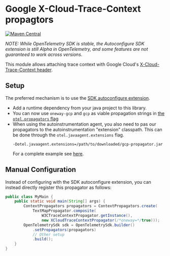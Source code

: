# Google X-Cloud-Trace-Context propagtors

[![Maven Central][maven-image]][maven-url]

*NOTE: While OpenTelemetry SDK is stable, the Autoconfigure SDK extension is still Alpha in OpenTelemetry, and some features are not guaranteed to work across versions.*

This module allows attaching trace context with Google Cloud's [X-Cloud-Trace-Context header](https://cloud.google.com/trace/docs/setup#force-trace).


## Setup

The preferred mechanism is to use the [SDK autoconfigure extension](https://github.com/open-telemetry/opentelemetry-java/tree/main/sdk-extensions/autoconfigure).

- Add a runtime dependency from your java project to this library.
- You can now use `oneway-gcp` and `gcp` as viable propagation strings in [the `otel.propagators` flag](https://github.com/open-telemetry/opentelemetry-java/tree/main/sdk-extensions/autoconfigure#propagator)
- When using the autoinstrumentation agent, you also need to pas our propagators to the autoinstrumentation "extension" classpath. This can be done through the `otel.javaagent.extensions` flag.
    ```
    -Dotel.javaagent.extensions=/path/to/downloaded/gcp-propagator.jar
    ```
    For a complete example see [here](https://github.com/GoogleCloudPlatform/opentelemetry-operations-java/blob/main/examples/autoinstrument/build.gradle#L63).

## Manual Configuration

Instead of configuring with the SDK autoconfigure extension, you can instead directly register this propagator as 
follows:

```java
public class MyMain {
    public static void main(String[] args) {
        ContextPropagators propagators = ContextPropagators.create(
            TextMapPropagator.composite(
                W3CTraceContextPropagator.getInstance(),
                new XCloudTraceContextPropagator(/*oneway=*/true)));
        OpenTelemetrySdk sdk = OpenTelemetrySdk.builder()
            .setPropagators(propagators)
            // Other setup
            .build();
    }
}
```

[maven-image]: https://maven-badges.herokuapp.com/maven-central/com.google.cloud.opentelemetry/propagators-gcp/badge.svg
[maven-url]: https://maven-badges.herokuapp.com/maven-central/com.google.cloud.opentelemetry/propagators-gcp